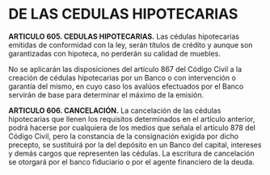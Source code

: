 # DE LAS CEDULAS HIPOTECARIAS

__ARTICULO 605. CEDULAS HIPOTECARIAS.__ Las cédulas hipotecarias emitidas de conformidad
con la ley, serán títulos de crédito y aunque son garantizadas con hipoteca, no perderán su
calidad de muebles.

No se aplicarán las disposiciones del artículo 867 del Código Civil a la creación de cédulas
hipotecarias por un Banco o con intervención o garantía del mismo, en cuyo caso los avalúos
efectuados por el Banco servirán de base para determinar el máximo de la emisión.

__ARTICULO 606. CANCELACIÓN.__ La cancelación de las cédulas hipotecarias que llenen los
requisitos determinados en el artículo anterior, podrá hacerse por cualquiera de los medios que
señala el artículo 878 del Código Civil, pero la constancia de la consignación exigida por dicho
precepto, se sustituirá por la del depósito en un Banco del capital, intereses y demás cargos que
representen las cédulas. La escritura de cancelación se otorgará por el banco fiduciario o por el
agente financiero de la deuda.